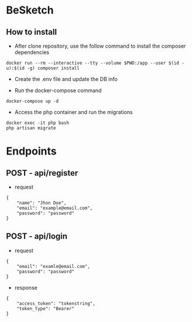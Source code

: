 # BeSketch

## How to install

- After clone repository, use the follow command to install the composer dependencies
```
docker run --rm --interactive --tty --volume $PWD:/app --user $(id -u):$(id -g) composer install
```

- Create the .env file and update the DB info

- Run the docker-compose command
```
docker-compose up -d
```
- Access the php container and run the migrations
```
docker exec -it php bash
php artisan migrate
```

# Endpoints

## POST - api/register
- request
```
{
    "name": "Jhon Doe",
    "email": "example@email.com",
    "password": "password"
}
```

## POST - api/login
- request
```
{
    "email": "examle@email.com",
    "password": "password"
}
```

- response
```
{
    "access_token": "tokenstring",
    "token_type": "Bearer"
}
```
